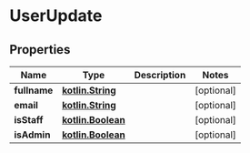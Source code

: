 # UserUpdate

## Properties
Name | Type | Description | Notes
------------ | ------------- | ------------- | -------------
**fullname** | [**kotlin.String**](.md) |  |  [optional]
**email** | [**kotlin.String**](.md) |  |  [optional]
**isStaff** | [**kotlin.Boolean**](.md) |  |  [optional]
**isAdmin** | [**kotlin.Boolean**](.md) |  |  [optional]
